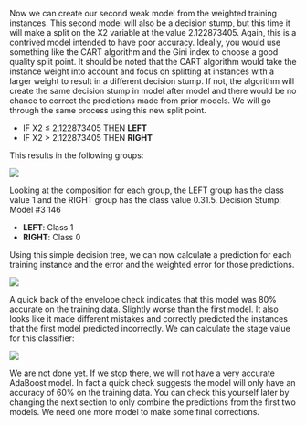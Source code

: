 Now we can create our second weak model from the weighted training instances. This second
model will also be a decision stump, but this time it will make a split on the X2 variable at the
value 2.122873405. Again, this is a contrived model intended to have poor accuracy. Ideally,
you would use something like the CART algorithm and the Gini index to choose a good quality
split point. It should be noted that the CART algorithm would take the instance weight into
account and focus on splitting at instances with a larger weight to result in a different decision
stump. If not, the algorithm will create the same decision stump in model after model and there
would be no chance to correct the predictions made from prior models. We will go through the
same process using this new split point.
- IF X2 ≤ 2.122873405 THEN **LEFT**
- IF X2 > 2.122873405 THEN **RIGHT**

This results in the following groups:

![](https://github.com/fenago/katacoda-scenarios/raw/master/master-machine-learning-algorithms/master-machine-learning-algorithms-16/steps/11/1.JPG)

Looking at the composition for each group, the LEFT group has the class value 1 and the
RIGHT group has the class value 0.31.5. Decision Stump: Model #3 146
- **LEFT**: Class 1
- **RIGHT**: Class 0

Using this simple decision tree, we can now calculate a prediction for each training instance
and the error and the weighted error for those predictions.

![](https://github.com/fenago/katacoda-scenarios/raw/master/master-machine-learning-algorithms/master-machine-learning-algorithms-16/steps/11/2.JPG)

A quick back of the envelope check indicates that this model was 80% accurate on the
training data. Slightly worse than the first model. It also looks like it made different mistakes
and correctly predicted the instances that the first model predicted incorrectly. We can calculate
the stage value for this classifier:

![](https://github.com/fenago/katacoda-scenarios/raw/master/master-machine-learning-algorithms/master-machine-learning-algorithms-16/steps/11/3.JPG)

We are not done yet. If we stop there, we will not have a very accurate AdaBoost model. In
fact a quick check suggests the model will only have an accuracy of 60% on the training data.
You can check this yourself later by changing the next section to only combine the predictions
from the first two models. We need one more model to make some final corrections.